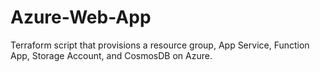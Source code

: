 # Azure-Web-App
Terraform script that provisions a resource group, App Service, Function App, Storage Account, and CosmosDB on Azure.
